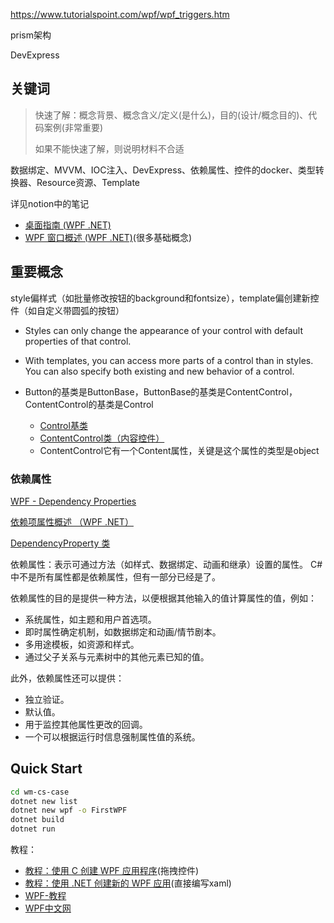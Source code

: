 
https://www.tutorialspoint.com/wpf/wpf_triggers.htm

prism架构

DevExpress

## 关键词

> 
> 快速了解：概念背景、概念含义/定义(是什么)，目的(设计/概念目的)、代码案例(非常重要)
> 
> 如果不能快速了解，则说明材料不合适
> 

数据绑定、MVVM、IOC注入、DevExpress、依赖属性、控件的docker、类型转换器、Resource资源、Template

详见notion中的笔记


- [桌面指南 (WPF .NET)](https://learn.microsoft.com/zh-cn/dotnet/desktop/wpf/overview/?view=netdesktop-8.0)
- [WPF 窗口概述 (WPF .NET)](https://learn.microsoft.com/zh-cn/dotnet/desktop/wpf/windows/?view=netdesktop-9.0)(很多基础概念)


## 重要概念

style偏样式（如批量修改按钮的background和fontsize），template偏创建新控件（如自定义带圆弧的按钮）


- Styles can only change the appearance of your control with default properties of that control.

- With templates, you can access more parts of a control than in styles. You can also specify both existing and new behavior of a control.


- Button的基类是ButtonBase，ButtonBase的基类是ContentControl，ContentControl的基类是Control
  - [Control基类](https://www.wpfsoft.com/2023/08/22/1093.html)
  - [ContentControl类（内容控件）](https://www.wpfsoft.com/2023/08/22/1155.html)
  - ContentControl它有一个Content属性，关键是这个属性的类型是object

### 依赖属性


[WPF - Dependency Properties](https://www.tutorialspoint.com/wpf/wpf_dependency_properties.htm)

[依赖项属性概述 （WPF .NET）](https://learn.microsoft.com/zh-cn/dotnet/desktop/wpf/properties/dependency-properties-overview?view=netdesktop-8.0)

[DependencyProperty 类](https://learn.microsoft.com/zh-cn/dotnet/api/system.windows.dependencyproperty?view=windowsdesktop-9.0)

依赖属性：表示可通过方法（如样式、数据绑定、动画和继承）设置的属性。 C#中不是所有属性都是依赖属性，但有一部分已经是了。

依赖属性的目的是提供一种方法，以便根据其他输入的值计算属性的值，例如：

- 系统属性，如主题和用户首选项。
- 即时属性确定机制，如数据绑定和动画/情节剧本。
- 多用途模板，如资源和样式。
- 通过父子关系与元素树中的其他元素已知的值。


此外，依赖属性还可以提供：

- 独立验证。
- 默认值。
- 用于监控其他属性更改的回调。
- 一个可以根据运行时信息强制属性值的系统。


## Quick Start

```bash
cd wm-cs-case
dotnet new list
dotnet new wpf -o FirstWPF
dotnet build
dotnet run
```

教程：

- [教程：使用 C 创建 WPF 应用程序](https://learn.microsoft.com/zh-cn/visualstudio/get-started/csharp/tutorial-wpf)(拖拽控件)
- [教程：使用 .NET 创建新的 WPF 应用](https://learn.microsoft.com/zh-cn/dotnet/desktop/wpf/get-started/create-app-visual-studio?view=netdesktop-8.0)(直接编写xaml)
- [WPF-教程](https://www.tutorialspoint.com/wpf/index.htm)
- [WPF中文网](https://www.wpfsoft.com/)
